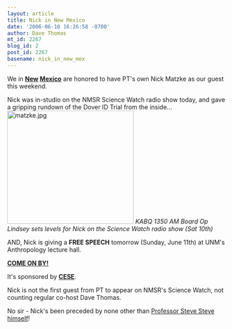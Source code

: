 ```yaml
---
layout: article
title: Nick in New Mexico
date: '2006-06-10 16:26:58 -0700'
author: Dave Thomas
mt_id: 2267
blog_id: 2
post_id: 2267
basename: nick_in_new_mex
---
```

We in **[New](http://www.cesame-nm.org/)   [Mexico](http://www.nmsr.org/index.htm)** are honored to have PT's own Nick Matzke as our guest this weekend.

Nick was in-studio on the NMSR Science Watch radio show today, and gave a gripping rundown of the Dover ID Trial from the inside...
<img src="http://www.pandasthumb.org/archives/new_mexico/matzke.jpg" alt="matzke.jpg" width="291" height="260" />
_KABQ 1350 AM Board Op Lindsey sets levels for Nick on the Science Watch radio show (Sat 10th)_

AND, Nick is giving a **FREE SPEECH** tomorrow (Sunday, June 11th) at UNM's Anthropology lecture hall.

**[COME ON BY!](http://www.nmsr.org/meetings.htm)**

It's sponsored by [**CESE**](http://www.cesame-nm.org/).

Nick is not the first guest from PT to appear on NMSR's Science Watch, not counting regular co-host Dave Thomas.

No sir - Nick's been preceded by none other than [Professor Steve Steve himself](http://www.pandasthumb.org/archives/2005/09/steve_steve_arr.html)!
